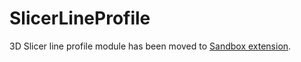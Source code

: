 # SlicerLineProfile

3D Slicer line profile module has been moved to [Sandbox extension](https://github.com/PerkLab/SlicerSandbox/tree/master/LineProfile).
